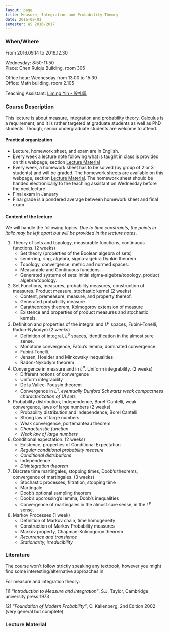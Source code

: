 ```yaml
---
layout: page
title: Measure, Integration and Probability Theory
date: 2016-09-01
semester: WS 2016/2017
---
```


### When/Where

From 2016.09.14 to 2016.12.30

Wednesday: 8:50-11:50  
Place: Chen Ruiqiu Building, room 305  

Office hour: Wednesday from 13:00 to 15:30  
Office: Math building, room 2.105

Teaching Assistant: [Liming Yin - 殷礼鸣](mailto:gacktkaga@sjtu.edu.cn)

### Course Description

This lecture is about measure, integration and probability theory.
Calculus is a requirement, and it is rather targeted at graduate students as well as PhD students.
Though, senior undergraduate students are welcome to attend.

#### Practical organization
 * Lecture, homework sheet, and exam are in English.
 * Every week a lecture note following what is taught in class is provided on this webpage, section [Lecture Material](#lecture-material)
 * Every week, a homework sheet has to be solved (by group of 2 or 3 students) and will be graded. The homework sheets are available on this webpage, section [Lecture Material](#lecture-material). The homework sheet should be handed electronically to the teaching assistant on Wednesday before the next lecture.
 * Final exam in January
 * Final grade is a pondered average between homework sheet and final exam

#### Content of the lecture
We will handle the following topics. *Due to time constraints, the points in italic may be left apart but will be provided in the lecture notes*.

1. Theory of sets and topology, measurable functions, continuous functions. (2 weeks)
    * Set theory (properties of the Boolean algebra of sets)
    * semi-ring, ring, algebra, sigma-algebra Dynkin theorem
    * Topology, convergence, metric and normed spaces.
    * Measurable and Continuous functions.
    * Generated systems of sets: initial sigma-algebra/topology, product algebra/topology.
2. Set Functions, measures, probability measures, construction of measures. Product measure, stochastic kernel (2 weeks)
    * Content, premeasure, measure, and property thereof.
    * Generated probability measure
    * Caratheordory theorem, Kolmogorov extension of measure
    * Existence and properties of product measures and stochastic kernels.
3. Definition and properties of the integral and $L^p$ spaces, Fubini-Tonelli, Radon-Nykodym (2 weeks)
    * Definition of integral, $L^p$ spaces, identification in the almost sure sense.
    * Monotone convergence, Fatou’s lemma, dominated convergence.
    * Fubini-Tonelli.
    * Jensen, Hoelder and Minkowsky inequalities.
    * Radon-Nykodym theorem
4. Convergence in measure and in $L^p$. Uniform integrability. (2 weeks)
    * Different notions of convergence
    * Uniform integrability
    * De la Vallee-Poussin theorem
    * Convergence in $L^1$. *eventually Dunford Schwartz weak compactness characterization of UI sets*
5. Probability distribution, Independence, Borel-Cantelli, weak convergence, laws of large numbers (2 weeks)
    * Probability distribution and independence, Borel Cantelli
    * Strong law of large numbers
    * Weak convergence, portemanteau theorem
    * *Characteristic function*
    * *Weak law of large numbers*
6. Conditional expectation. (2 weeks)
    * Existence, properties of Conditional Expectation
    * *Regular conditional probability measure*
    * *Conditional distributions*
    * Independence
    * *Disintegration theorem*
7. Discrete time martingales, stopping times, Doob’s theorems, convergence of martingales. (3 weeks)
    * Stochastic processes, filtration, stopping time
    * Martingale
    * Doob’s optional sampling theorem
    * Doob’s upcrossing’s lemma, Doob’s inequalities
    * Convergence of martingales in the almost sure sense, in the $L^p$ sense.
8. Markov Processes (1 week)
    * Definition of Markov chain, time homogeneity
    * Construction of Markov Probability measures
    * Markov property, Chapman-Kolmogorov theorem
    * *Recurrence and transience*
    * *Stationarity, irreducibility*


### Literature

The course won't follow strictly speaking any textbook, however you might find some interesting/alternative approaches in

For measure and integration theory:

[1] *"Introduction to Measure and Integration"*, S.J. Taylor, Cambridge university press 1973

[2] *"Foundation of Modern Probability"*, O. Kallenberg, 2nd Edition 2002 (very general but complete)


### Lecture Material

